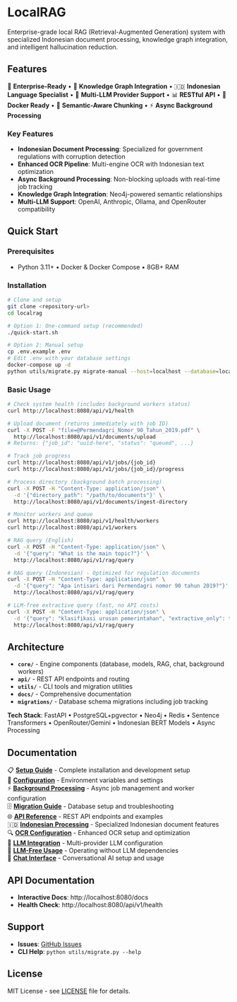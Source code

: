 # LocalRAG

Enterprise-grade local RAG (Retrieval-Augmented Generation) system with specialized Indonesian document processing, knowledge graph integration, and intelligent hallucination reduction.

## Features

🏢 **Enterprise-Ready** • 🧠 **Knowledge Graph Integration** • 🇮🇩 **Indonesian Language Specialist** • 🤖 **Multi-LLM Provider Support** • 📊 **RESTful API** • 🐳 **Docker Ready** • 🔄 **Semantic-Aware Chunking** • ⚡ **Async Background Processing**

### Key Features

- **Indonesian Document Processing**: Specialized for government regulations with corruption detection
- **Enhanced OCR Pipeline**: Multi-engine OCR with Indonesian text optimization
- **Async Background Processing**: Non-blocking uploads with real-time job tracking
- **Knowledge Graph Integration**: Neo4j-powered semantic relationships
- **Multi-LLM Support**: OpenAI, Anthropic, Ollama, and OpenRouter compatibility


## Quick Start

### Prerequisites
- Python 3.11+ • Docker & Docker Compose • 8GB+ RAM

### Installation

```bash
# Clone and setup
git clone <repository-url>
cd localrag

# Option 1: One-command setup (recommended)
./quick-start.sh

# Option 2: Manual setup
cp .env.example .env
# Edit .env with your database settings
docker-compose up -d
python utils/migrate.py migrate-manual --host=localhost --database=local_rag --user=your_user
```

### Basic Usage

```bash
# Check system health (includes background workers status)
curl http://localhost:8080/api/v1/health

# Upload document (returns immediately with job ID)
curl -X POST -F "file=@Permendagri_Nomor_90_Tahun_2019.pdf" \
  http://localhost:8080/api/v1/documents/upload
# Returns: {"job_id": "uuid-here", "status": "queued", ...}

# Track job progress
curl http://localhost:8080/api/v1/jobs/{job_id}
curl http://localhost:8080/api/v1/jobs/{job_id}/progress

# Process directory (background batch processing)
curl -X POST -H "Content-Type: application/json" \
  -d '{"directory_path": "/path/to/documents"}' \
  http://localhost:8080/api/v1/documents/ingest-directory

# Monitor workers and queue
curl http://localhost:8080/api/v1/health/workers
curl http://localhost:8080/api/v1/workers

# RAG query (English)
curl -X POST -H "Content-Type: application/json" \
  -d '{"query": "What is the main topic?"}' \
  http://localhost:8080/api/v1/rag/query

# RAG query (Indonesian) - Optimized for regulation documents
curl -X POST -H "Content-Type: application/json" \
  -d '{"query": "Apa intisari dari Permendagri nomor 90 tahun 2019?"}' \
  http://localhost:8080/api/v1/rag/query

# LLM-free extractive query (fast, no API costs)
curl -X POST -H "Content-Type: application/json" \
  -d '{"query": "klasifikasi urusan pemerintahan", "extractive_only": true}' \
  http://localhost:8080/api/v1/rag/query
```


## Architecture

- **`core/`** - Engine components (database, models, RAG, chat, background workers)
- **`api/`** - REST API endpoints and routing  
- **`utils/`** - CLI tools and migration utilities
- **`docs/`** - Comprehensive documentation
- **`migrations/`** - Database schema migrations including job tracking

**Tech Stack**: FastAPI • PostgreSQL+pgvector • Neo4j • Redis • Sentence Transformers • OpenRouter/Gemini • Indonesian BERT Models • Async Processing


## Documentation

📋 **[Setup Guide](docs/SETUP.md)** - Complete installation and development setup  
🔧 **[Configuration](docs/CONFIG.md)** - Environment variables and settings  
⚡ **[Background Processing](docs/BACKGROUND_PROCESSING.md)** - Async job management and worker configuration  
🗄️ **[Migration Guide](docs/MIGRATION.md)** - Database setup and troubleshooting  
🌐 **[API Reference](docs/API.md)** - REST API endpoints and examples  
🇮🇩 **[Indonesian Processing](docs/INDONESIAN_PROCESSING.md)** - Specialized Indonesian document features  
🔍 **[OCR Configuration](docs/OCR_CONFIGURATION.md)** - Enhanced OCR setup and optimization  
🤖 **[LLM Integration](docs/LLM_INTEGRATION.md)** - Multi-provider LLM configuration  
🚫 **[LLM-Free Usage](docs/LLM_FREE_USAGE.md)** - Operating without LLM dependencies  
💬 **[Chat Interface](docs/CHAT.md)** - Conversational AI setup and usage  

## API Documentation

- **Interactive Docs**: http://localhost:8080/docs
- **Health Check**: http://localhost:8080/api/v1/health

## Support

- **Issues**: [GitHub Issues](https://github.com/localrag/localrag/issues)
- **CLI Help**: `python utils/migrate.py --help`

## License

MIT License - see [LICENSE](LICENSE) file for details.